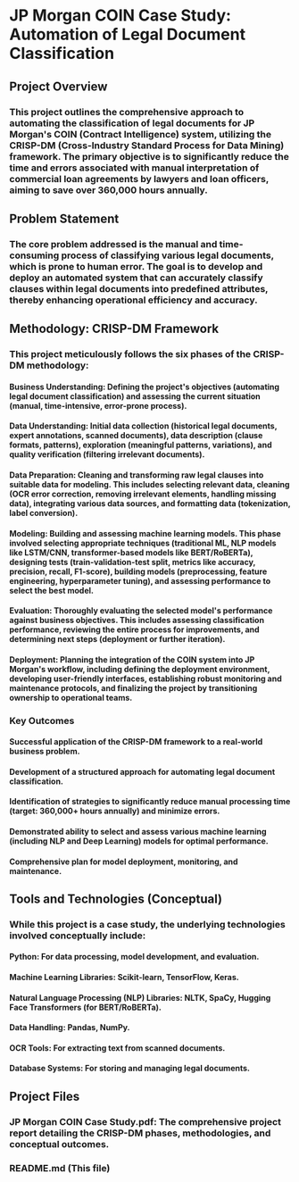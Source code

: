 # JP Morgan COIN Case Study: Automation of Legal Document Classification
## Project Overview

### This project outlines the comprehensive approach to automating the classification of legal documents for JP Morgan's COIN (Contract Intelligence) system, utilizing the CRISP-DM (Cross-Industry Standard Process for Data Mining) framework. The primary objective is to significantly reduce the time and errors associated with manual interpretation of commercial loan agreements by lawyers and loan officers, aiming to save over 360,000 hours annually.

## Problem Statement

### The core problem addressed is the manual and time-consuming process of classifying various legal documents, which is prone to human error. The goal is to develop and deploy an automated system that can accurately classify clauses within legal documents into predefined attributes, thereby enhancing operational efficiency and accuracy.

## Methodology: CRISP-DM Framework

### This project meticulously follows the six phases of the CRISP-DM methodology:

#### Business Understanding: Defining the project's objectives (automating legal document classification) and assessing the current situation (manual, time-intensive, error-prone process).

#### Data Understanding: Initial data collection (historical legal documents, expert annotations, scanned documents), data description (clause formats, patterns), exploration (meaningful patterns, variations), and quality verification (filtering irrelevant documents).

#### Data Preparation: Cleaning and transforming raw legal clauses into suitable data for modeling. This includes selecting relevant data, cleaning (OCR error correction, removing irrelevant elements, handling missing data), integrating various data sources, and formatting data (tokenization, label conversion).

#### Modeling: Building and assessing machine learning models. This phase involved selecting appropriate techniques (traditional ML, NLP models like LSTM/CNN, transformer-based models like BERT/RoBERTa), designing tests (train-validation-test split, metrics like accuracy, precision, recall, F1-score), building models (preprocessing, feature engineering, hyperparameter tuning), and assessing performance to select the best model.

#### Evaluation: Thoroughly evaluating the selected model's performance against business objectives. This includes assessing classification performance, reviewing the entire process for improvements, and determining next steps (deployment or further iteration).

#### Deployment: Planning the integration of the COIN system into JP Morgan's workflow, including defining the deployment environment, developing user-friendly interfaces, establishing robust monitoring and maintenance protocols, and finalizing the project by transitioning ownership to operational teams.

### Key Outcomes

#### Successful application of the CRISP-DM framework to a real-world business problem.

#### Development of a structured approach for automating legal document classification.

#### Identification of strategies to significantly reduce manual processing time (target: 360,000+ hours annually) and minimize errors.

#### Demonstrated ability to select and assess various machine learning (including NLP and Deep Learning) models for optimal performance.

#### Comprehensive plan for model deployment, monitoring, and maintenance.

## Tools and Technologies (Conceptual)

### While this project is a case study, the underlying technologies involved conceptually include:

#### Python: For data processing, model development, and evaluation.

#### Machine Learning Libraries: Scikit-learn, TensorFlow, Keras.

#### Natural Language Processing (NLP) Libraries: NLTK, SpaCy, Hugging Face Transformers (for BERT/RoBERTa).

#### Data Handling: Pandas, NumPy.

#### OCR Tools: For extracting text from scanned documents.

#### Database Systems: For storing and managing legal documents.

## Project Files

### JP Morgan COIN Case Study.pdf: The comprehensive project report detailing the CRISP-DM phases, methodologies, and conceptual outcomes.

### README.md (This file)
